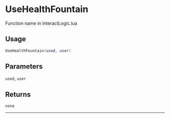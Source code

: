 # UseHealthFountain
Function name in InteractLogic.lua
## Usage
```lua
UseHealthFountain(used, user)
```
## Parameters
`used`, `user`
## Returns
`none`

---